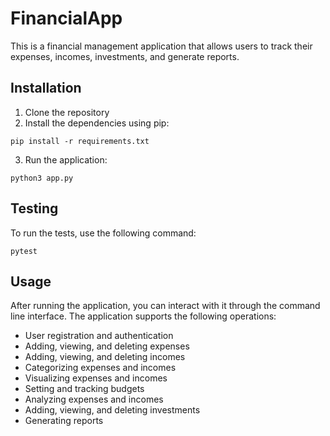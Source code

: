 # FinancialApp

This is a financial management application that allows users to track their expenses, incomes, investments, and generate reports.

## Installation

1. Clone the repository
2. Install the dependencies using pip:

```
pip install -r requirements.txt
```

3. Run the application:

```
python3 app.py
```

## Testing

To run the tests, use the following command:

```
pytest
```

## Usage

After running the application, you can interact with it through the command line interface. The application supports the following operations:

- User registration and authentication
- Adding, viewing, and deleting expenses
- Adding, viewing, and deleting incomes
- Categorizing expenses and incomes
- Visualizing expenses and incomes
- Setting and tracking budgets
- Analyzing expenses and incomes
- Adding, viewing, and deleting investments
- Generating reports
